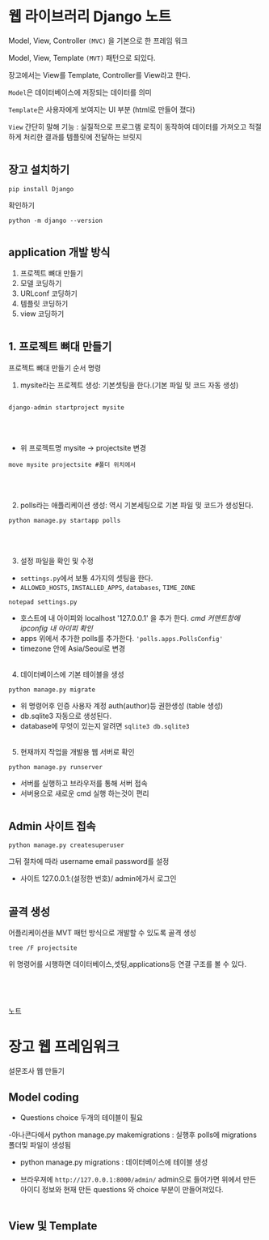 # 웹 라이브러리 Django 노트

Model, View, Controller
`(MVC)` 을 기본으로 한 프레임 워크

Model, View, Template
`(MVT)` 패턴으로 되있다.

장고에서는 View를 Template, Controller를 View라고 한다.

`Model`은 데이터베이스에 저장되는 데이터를 의미

`Template`은 사용자에게 보여지는 UI 부분 (html로 만들어 졌다)

`View` 간단히 말해 기능 : 실질적으로 프로그램 로직이 동작하여 데이터를 가져오고 적절하게 처리한 결과를 템플릿에 전달하는 브릿지
#
## 장고 설치하기
```
pip install Django
```
확인하기
```
python -m django --version
```
#
## application 개발 방식
1. 프로젝트 뼈대 만들기
2. 모델 코딩하기
3. URLconf 코딩하기
4. 템플릿 코딩하기
5. view 코딩하기

#
## 1. 프로젝트 뼈대 만들기
프로젝트 뼈대 만들기 순서 명령
1. mysite라는 프로젝트 생성:
기본셋팅을 한다.(기본 파일 밎 코드 자동 생성)
```

django-admin startproject mysite
```
<br><br>
- 위 프로젝트명 mysite -> projectsite 변경
```
move mysite projectsite #폴더 위치에서
```
<br><br>

2.  polls라는 애플리케이션 생성: 역시 기본세팅으로 기본 파일 밎 코드가 생성된다.
```
python manage.py startapp polls
```
<br><br>

3. 설정 파일을 확인 및 수정
- `settings.py`에서 보통 4가지의 셋팅을 한다.
- `ALLOWED_HOSTS`, `INSTALLED_APPS`, `databases`, `TIME_ZONE`
```
notepad settings.py
```
- 호스트에 내 아이피와 localhost '127.0.0.1' 을 추가 한다. _cmd 커맨트창에 ipconfig 내 아이피 확인_
- apps 위에서 추가한 polls를 추가한다. `'polls.apps.PollsConfig'`
- timezone 안에 Asia/Seoul로 변경
<br><br>
4. 데이터베이스에 기본 테이블을 생성
```
python manage.py migrate
```
- 위 명령어후 인증 사용자 계정 auth(author)등 권한생성 (table 생성)
- db.sqlite3 자동으로 생성된다.
- database에 무엇이 있는지 알려면 `sqlite3 db.sqlite3`
<br><br>

5. 현재까지 작업을 개발용 웹 서버로 확인
```
python manage.py runserver
```
- 서버를 실행하고 브라우저를 통해 서버 접속
- 서버용으로 새로운 cmd 실행 하는것이 편리
#
## Admin 사이트 접속
```
python manage.py createsuperuser
```
그뒤 절차에 따라 username email password를 설정

- 사이트 127.0.0.1:(설정한 번호)/ admin에가서 로그인
#
## 골격 생성
어플리케이션을 MVT 패턴 방식으로 개발할 수 있도록 골격 생성
```
tree /F projectsite
```
위 명령어를 시행하면 데이터베이스,셋팅,applications등 연결 구조를 볼 수 있다.
#
<br><br>
노트
# 장고 웹 프레임워크
설문조사 웹 만들기
## Model coding
- Questions choice 두개의 테이블이 필요

-아나콘다에서 python manage.py makemigrations : 실행후 polls에 migrations 폴더밎 파일이 생성됨

- python manage.py migrations : 데이터베이스에 테이블 생성

- 브라우져에 `http://127.0.0.1:8000/admin/` admin으로 들어가면 위에서 만든 아이디 정보와 현재 만든 questions 와 choice 부분이 만들어져있다.
<br><br>
## View 및 Template


